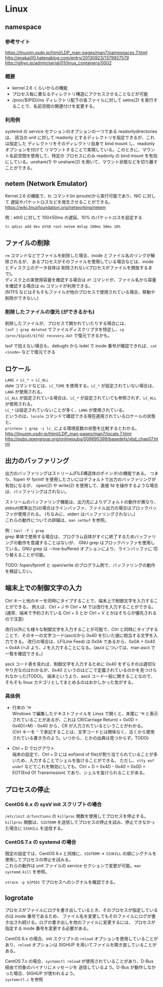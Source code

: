 # Linux


## namespace
### 参考サイト
https://linuxjm.osdn.jp/html/LDP_man-pages/man7/namespaces.7.html
http://enakai00.hatenablog.com/entry/20130923/1379927579
http://gihyo.jp/admin/serial/01/linux_containers/0002

### 概要
- kernel 2.6 くらいからの機能
- プロセス毎に異なるディレクトリ構造にアクセスさせることなどが可能
- /proc/${PID}/ns ディレクトリ配下の各ファイルに対して setns(2) を実行することで、名前空間の関連付けを変更する。

### 利用例
systemd の service セクションのオプションの一つである readonlydirectories は、
該当の unit に対して readonly とするディレクトリを指定できるが、これは指定した
ディレクトリをそのディレクトリ自身で bind mount し、readonly オプションを付けて
リマウントすることで実現している。このときに、マウント名前空間を使用して、特定の
プロセスにのみ readonly の bind mount を有効にしている。unshare(1) や unshare(2)
を用いて、マウント状態などを切り離すことができる。


## netem (Network Emulator)
Kernel 2.6 の機能で、tc コマンド(in iproute)から実行可能であり、NIC に対して
遅延やパケットロスなどを発生させることができる。  
https://wiki.linuxfoundation.org/networking/netem

例：eth0 に対して 100±50ms の遅延、10% のパケットロスを設定する

    tc qdisc add dev eth0 root netem delay 100ms 50ms 10%


## ファイルの削除
`rm` コマンドなどでファイルを削除した場合、inode とファイル名のリンクが解除されるが、
あるプロセスがそのファイルを使用している場合などは、inode とディスク上のデータ自体は
削除されない(プロセスがファイルを開放するまで)。  
ディスク上の実使用容量を確認する場合は `df` コマンドが、ファイル名から容量を確認する場合は
`du` コマンドが利用できる。  
(NTFS などはそもそもファイルが他のプロセスで使用されている場合、移動や削除ができない。)

### 削除したファイルの復元 (ができるかも)
削除したファイルが、プロセスで開かれていたりする場合には、  
`lsof | grep deleted` でファイルディスクリプタを特定し、`cp /proc/${pid}/${fd} recovery.dat` で復元できるかも。

lsof で拾えない場合も、debugfs から lsdel で inode 番号が確認できれば、`cat <inode>` などで復元できる


## ロケール
`LANG < LC_* < LC_ALL`  
date コマンドなどは、`LC_TIME` を使用する。`LC_*` が設定されていない場合は、`LANG` が使用される。  
`LC_ALL` が設定されている場合は、`LC_*` が設定されていても参照されず、`LC_ALL` が使用される。  
`LC_*` は設定されていないことが多く、`LANG` が使用されている。  
というのは、`locale` コマンドで確認できる現在適用されているロケールの状態と、  
`printenv | grep -i lc_` による環境変数の状態を比較するとわかる。
http://linuxjm.osdn.jp/html/LDP_man-pages/man7/locale.7.html
http://pubs.opengroup.org/onlinepubs/009695399/basedefs/xbd_chap07.html


## 出力のバッファリング
出力のバッファリングはストリーム(FILE構造体のポインタ)の機能である。
つまり、fopen や fprintf を使用したさいにはデフォルトで出力のバッファリングが有効になるが、
open(2) や write(2) を使用して、直接 fd を操作するような場合は、バッファリングはされない。

ストリームのバッファリング機能は、出力先によりデフォルトの動作が異なり、
stdout(標準出力)の場合はラインバッファ、ファイル出力の場合はブロックバッファが使用される。
(ちなみに、stderr はバッファリングされない。)  
これらの動作についての詳細は、`man setbuf` を参照。

例：`tail -f | grep`  
grep 単体で使用する場合は、プログラム自体がすぐに終了するためバッファリングの動作を意識することはないが、
GNU grep はブロックバッファを使用している。GNU grep は --line-buffered オプションにより、ラインバッファに
切り替えることが可能。

TODO: fopen/fprintf と open/write のプログラム例で、バッファリングの動作を検証したい。



## 端末上での制御文字の入力
Ctrl キーと他のキーを同時にタイプすることで、端末上で制御文字を入力することができる。
例えば、Ctrl + J や Ctrl + M では改行を入力することができる。  
(通常、端末で予約されている Ctrl + S とか Ctrl + V とかはそちらが優先されるので注意)

改行以外にも様々な制御文字を入力することが可能で、Ctrl と同時にタイプすることで、そのキーの文字コード(ascii)から 0x40 を引いた値に相当する文字を入力できる。
改行の場合は、LF(Line Feed) は 0x0A であるから、0x0A + 0x40 = 0x4A (=J) より、J を入力することになる。(ascii については、man ascii で一覧を確認できる。)  

ascii コード表を見れば、制御文字を入力するために 0x40 をずらすのは適切なやり方なのはわかるが、0x40 というのはどこで定義されているのかを見つけられなかった(TODO)。
端末というより、ascii コード一般に関することなので、そもそも linux カテゴリとしてまとめるのはおかしかった気がする。

### 具体例
- 行末の `^M`  
Windows で編集したテキストファイルを Linux で開くと、末尾に `^M` と表示されていることがあるが、これは CR(Carriage Return) = 0x0D = 0x4D(=M) - 0x40 から、CR が入力されているということがわかる。  
(Ctrl キーを `^` で表記することは、文字コードとは関係なく、古くから使用されている書き方のよう。いつから、とかの出典は見つからず。TODO)

- Ctrl + D でログアウト  
端末の設定で、Ctrl + D には eof(end of file)が割り当てられていることが多いため、入力することでシェルを抜けることができる。
ただし、`stty eof undef` などでこれを無効にしても、Ctrl + D = 0x4D - 0x40 = 0x0D = EOT(End Of Transmission) であり、シェルを抜けられることがある。

## プロセスの停止
### CentOS 6.x の sysV init スクリプトの場合
`/etc/init.d/functions` の `killproc` 関数を使用してプロセスを停止する。  
`killproc` 関数は、`SIGTERM` を送信してプロセスの停止を試み、停止できなかった場合に `SIGKILL` を送信する。

### CentOS 7.x の systemd の場合
既定の設定では、CentOS 6.x と同様に、`SIGTERM` → `SIGKILL` の順にシグナルを使用してプロセスの停止を試みる。  
これらの動作は unit ファイルの service セクションで変更が可能。`man systemd.kill` を参照。  

`strace -p ${PID}` でプロセスへのシグナルを確認できる。


## logrotate
プロセスがファイルにログを書き出しているとき、そのプロセスが指定しているのは inode 番号であるため、
ファイル名を変更してもそのファイルにログが書き出され続ける。ログの書き出しを他のファイルに変更するには、
プロセスが指定する inode 番号を変更する必要がある。  

CentOS 6.x の場合、init スクリプトの `reload` オプションを使用していることがあり、`reload` オプションは
SIGHUP を用いてファイルを開き直していることがある。

CentOS 7.x の場合、`systemctl reload` が使用されていることがあり、D-Bus 経由で対象のバイナリにメッセージを
送信しているよう。D-Bus が動作しなかった場合、SIGHUP が使われるよう。  
`systemctl.c` を参照

